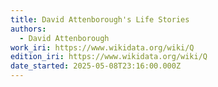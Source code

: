 ```yaml
---
title: David Attenborough's Life Stories
authors:
  - David Attenborough
work_iri: https://www.wikidata.org/wiki/Q
edition_iri: https://www.wikidata.org/wiki/Q
date_started: 2025-05-08T23:16:00.000Z
---
```

